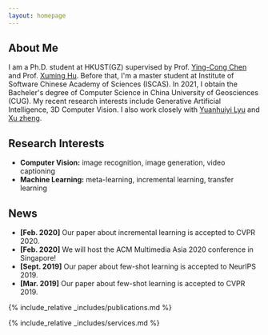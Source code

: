 ```yaml
---
layout: homepage
---
```


## About Me

I am a Ph.D. student at HKUST(GZ) supervised by Prof. [Ying-Cong Chen](https://www.yingcong.me/) and Prof. [Xuming Hu](https://xuminghu.github.io/). Before that, I'm a master student at Institute of Software Chinese Academy of Sciences (ISCAS). In 2021, I obtain the Bacheler's degree of Computer Science in China University of Geosciences (CUG). My recent research interests include Generative Artificial Intelligence, 3D Computer Vision. I also work closely with [Yuanhuiyi Lyu](https://qc-ly.github.io/) and [Xu zheng](https://zhengxujosh.github.io/).
## Research Interests

- **Computer Vision:** image recognition, image generation, video captioning
- **Machine Learning:** meta-learning, incremental learning, transfer learning

## News

- **[Feb. 2020]** Our paper about incremental learning is accepted to CVPR 2020.
- **[Feb. 2020]** We will host the ACM Multimedia Asia 2020 conference in Singapore!
- **[Sept. 2019]** Our paper about few-shot learning is accepted to NeurIPS 2019.
- **[Mar. 2019]** Our paper about few-shot learning is accepted to CVPR 2019.

{% include_relative _includes/publications.md %}

{% include_relative _includes/services.md %}
